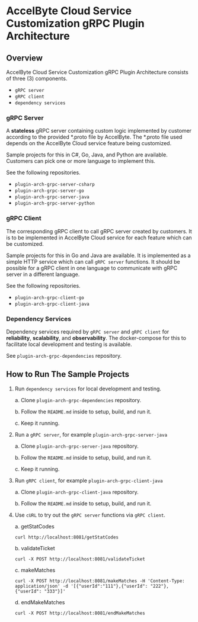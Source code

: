 # AccelByte Cloud Service Customization gRPC Plugin Architecture

## Overview

AccelByte Cloud Service Customization gRPC Plugin Architecture consists of three (3) components.

- `gRPC server`
- `gRPC client`
- `dependency services`

### gRPC Server

A **stateless** gRPC server containing custom logic implemented by customer according to the provided *.proto file by AccelByte. The *.proto file used depends on the AccelByte Cloud service feature being customized. 

Sample projects for this in C#, Go, Java, and Python are available. Customers can pick one or more language to implement this.

See the following repositories.

- `plugin-arch-grpc-server-csharp`
- `plugin-arch-grpc-server-go`
- `plugin-arch-grpc-server-java`
- `plugin-arch-grpc-server-python`

### gRPC Client

The corresponding gRPC client to call gRPC server created by customers. It is to be implemented in AccelByte Cloud service for each feature which can be customized.  

Sample projects for this in Go and Java are available. It is implemented as a simple HTTP service which can call `gRPC server` functions. It should be possible for a gRPC client in one language to communicate with gRPC server in a different language.

See the following repositories.

- `plugin-arch-grpc-client-go`
- `plugin-arch-grpc-client-java`

### Dependency Services

Dependency services required by `gRPC server` and `gRPC client` for **reliability**, **scalability**, and **observability**. The docker-compose for this to facilitate local development and testing is available.

See `plugin-arch-grpc-dependencies` repository.

## How to Run The Sample Projects

1. Run `dependency services` for local development and testing.

   a. Clone `plugin-arch-grpc-dependencies` repository. 

   b. Follow the `README.md` inside to setup, build, and run it. 

   c. Keep it running.

2. Run a `gRPC server`, for example `plugin-arch-grpc-server-java`

   a. Clone `plugin-arch-grpc-server-java` repository. 

   b. Follow the `README.md` inside to setup, build, and run it. 
   
   c. Keep it running.

3. Run `gRPC client`, for example `plugin-arch-grpc-client-java`

   a. Clone `plugin-arch-grpc-client-java` repository. 

   b. Follow the `README.md` inside to setup, build, and run it. 
   
4. Use `cURL` to try out the `gRPC server` functions via `gRPC client`. 

    a. getStatCodes

    ```
    curl http://localhost:8081/getStatCodes
    ```

    b. validateTicket

    ```
    curl -X POST http://localhost:8081/validateTicket
    ```

    c. makeMatches

    ```
    curl -X POST http://localhost:8081/makeMatches -H 'Content-Type: application/json' -d '[{"userId":"111"},{"userId": "222"},{"userId": "333"}]'
    ```

    d. endMakeMatches

    ```
    curl -X POST http://localhost:8081/endMakeMatches
